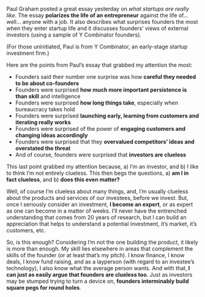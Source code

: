 <p>Paul Graham posted a great essay yesterday on <em>what startups are really like</em>. The essay <strong>polarizes the life of an entrepreneur</strong> against the life of&#8230; well&#8230; anyone with a job. It also describes what surprises founders the most when they enter startup life and it discusses founders&#8217; views of external investors (using a sample of Y Combinator founders).</p><p>(For those uninitiated, Paul is from Y Combinator, an early-stage startup investment firm.)</p><p>Here are the points from Paul&#8217;s essay that grabbed my attention the most:</p><ul><li>Founders said their number one surprise was how <strong>careful they needed to be about co-founders</strong></li><li>Founders were surprised <strong>how much more important persistence is than skill</strong> and intelligence</li><li>Founders were surprised <strong>how long things take</strong>, especially when bureaucracy takes hold</li><li>Founders were surprised <strong>launching early, learning from customers and iterating really works</strong></li><li>Founders were surprised of the power of <strong>engaging customers and changing ideas accordingly</strong></li><li>Founders were surprised that they <strong>overvalued competitors&#8217; ideas and overstated the threat</strong></li><li>And of course, founders were surprised that <strong>investors are clueless</strong></li></ul><p>This last point grabbed my attention because, a) I&#8217;m an investor, and b) I like to think I&#8217;m not entirely clueless. This then begs the questions, a) <strong>am I in fact clueless</strong>, and b) <strong>does this even matter? </strong></p><p>Well, of course I&#8217;m clueless about many things, and, I&#8217;m usually clueless about the products and services of our investees, before we invest. But, once I  seriously consider an investment, <strong>I become an expert</strong>, or as expert as one can become in a matter of weeks. I&#8217;ll never have the entrenched understanding that comes from 20 years of research, but I can build an appreciation that helps to understand a potential investment, it&#8217;s market, it&#8217;s customers, etc.</p><p>So, is this enough? Considering I&#8217;m not the one building the product, it likely is more than enough. My skill lies elsewhere in areas that complement the skills of the founder (or at least that&#8217;s my pitch). I know finance, I know deals, I know fund raising, and as a layperson (with regard to an investee&#8217;s technology), I also know what the average person wants. And with that,<strong> I can just as easily argue that founders are clueless too</strong>. Just as investors may be stumped trying to turn a device on, <strong>founders interminably build square pegs for round holes</strong>.</p>

